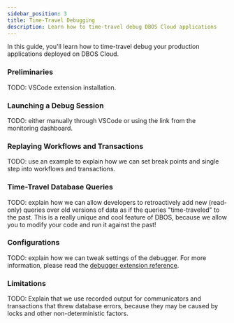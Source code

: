 ```yaml
---
sidebar_position: 3
title: Time-Travel Debugging
description: Learn how to time-travel debug DBOS Cloud applications
---
```


In this guide, you'll learn how to time-travel debug your production applications deployed on DBOS Cloud.

### Preliminaries

TODO: VSCode extension installation.

### Launching a Debug Session

TODO: either manually through VSCode or using the link from the monitoring dashboard.

### Replaying Workflows and Transactions

TODO: use an example to explain how we can set break points and single step into workflows and transactions.

### Time-Travel Database Queries

TODO: explain how we can allow developers to retroactively add new (read-only) queries over old versions of data as if the queries "time-traveled" to the past.
This is a really unique and cool feature of DBOS, because we allow you to modify your code and run it against the past!

### Configurations

TODO: explain how we can tweak settings of the debugger.
For more information, please read the [debugger extension reference](../api-reference/timetravel-debugger-extension).

### Limitations
TODO: Explain that we use recorded output for communicators and transactions that threw database errors, because they may be caused by locks and other non-deterministic factors.
